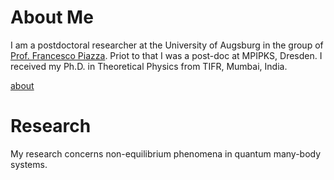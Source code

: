 # About Me 
I am a postdoctoral researcher at the University of Augsburg in the group of [Prof. Francesco Piazza](https://www.uni-augsburg.de/en/fakultaet/mntf/physik/groups/theo3/team/francesco-piazza/). Priot to that I was a post-doc at MPIPKS, Dresden. I received my Ph.D. in Theoretical Physics from TIFR, Mumbai, India.

[about](miphys.github.io)

# Research 
My research concerns non-equilibrium phenomena in quantum many-body systems.



